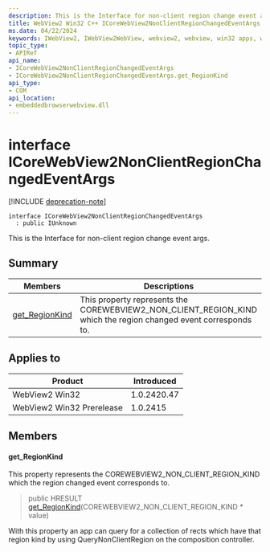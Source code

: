 ```yaml
---
description: This is the Interface for non-client region change event args.
title: WebView2 Win32 C++ ICoreWebView2NonClientRegionChangedEventArgs
ms.date: 04/22/2024
keywords: IWebView2, IWebView2WebView, webview2, webview, win32 apps, win32, edge, ICoreWebView2, ICoreWebView2Controller, browser control, edge html, ICoreWebView2NonClientRegionChangedEventArgs
topic_type: 
- APIRef
api_name:
- ICoreWebView2NonClientRegionChangedEventArgs
- ICoreWebView2NonClientRegionChangedEventArgs.get_RegionKind
api_type:
- COM
api_location:
- embeddedbrowserwebview.dll
---
```


# interface ICoreWebView2NonClientRegionChangedEventArgs

[!INCLUDE [deprecation-note](../includes/deprecation-note.md)]

```
interface ICoreWebView2NonClientRegionChangedEventArgs
  : public IUnknown
```

This is the Interface for non-client region change event args.

## Summary

 Members                        | Descriptions
--------------------------------|---------------------------------------------
[get_RegionKind](#get_regionkind) | This property represents the COREWEBVIEW2_NON_CLIENT_REGION_KIND which the region changed event corresponds to.

## Applies to

Product                         | Introduced
--------------------------------|---------------------------------------------
WebView2 Win32            |    1.0.2420.47
WebView2 Win32 Prerelease |    1.0.2415

## Members

#### get_RegionKind

This property represents the COREWEBVIEW2_NON_CLIENT_REGION_KIND which the region changed event corresponds to.

> public HRESULT [get_RegionKind](#get_regionkind)(COREWEBVIEW2_NON_CLIENT_REGION_KIND * value)

With this property an app can query for a collection of rects which have that region kind by using QueryNonClientRegion on the composition controller.

